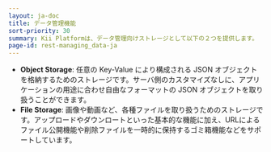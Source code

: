 ```yaml
---
layout: ja-doc
title: データ管理機能
sort-priority: 30
summary: Kii Platformは、データ管理向けストレージとして以下の２つを提供します。
page-id: rest-managing_data-ja
---
```

* **Object Storage**: 任意の Key-Value により構成される JSON オブジェクトを格納するためのストレージです。サーバ側のカスタマイズなしに、アプリケーションの用途に合わせ自由なフォーマットの JSON オブジェクトを取り扱うことができます。
* **File Storage**: 画像や動画など、各種ファイルを取り扱うためのストレージです。アップロードやダウンロートといった基本的な機能に加え、URLによるファイル公開機能や削除ファイルを一時的に保持するゴミ箱機能などをサポートしています。
